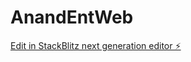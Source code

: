 # AnandEntWeb

[Edit in StackBlitz next generation editor ⚡️](https://stackblitz.com/~/github.com/tusharparikofficial/AnandEntWeb)